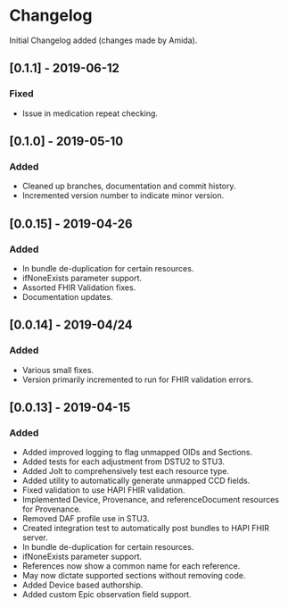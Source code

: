 # Changelog
Initial Changelog added (changes made by Amida).

## [0.1.1] - 2019-06-12
### Fixed
- Issue in medication repeat checking.

## [0.1.0] - 2019-05-10
### Added
- Cleaned up branches, documentation and commit history.
- Incremented version number to indicate minor version.

## [0.0.15] - 2019-04-26
### Added
- In bundle de-duplication for certain resources.
- ifNoneExists parameter support.
- Assorted FHIR Validation fixes.
- Documentation updates.

## [0.0.14] - 2019-04/24
### Added
- Various small fixes.
- Version primarily incremented to run for FHIR validation errors.

## [0.0.13] - 2019-04-15
### Added
- Added improved logging to flag unmapped OIDs and Sections.
- Added tests for each adjustment from DSTU2 to STU3.
- Added Jolt to comprehensively test each resource type.
- Added utility to automatically generate unmapped CCD fields.
- Fixed validation to use HAPI FHIR validation.
- Implemented Device, Provenance, and referenceDocument resources for Provenance.
- Removed DAF profile use in STU3.
- Created integration test to automatically post bundles to HAPI FHIR server.
- In bundle de-duplication for certain resources.
- ifNoneExists parameter support.
- References now show a common name for each reference.
- May now dictate supported sections without removing code.
- Added Device based authorship.
- Added custom Epic observation field support.